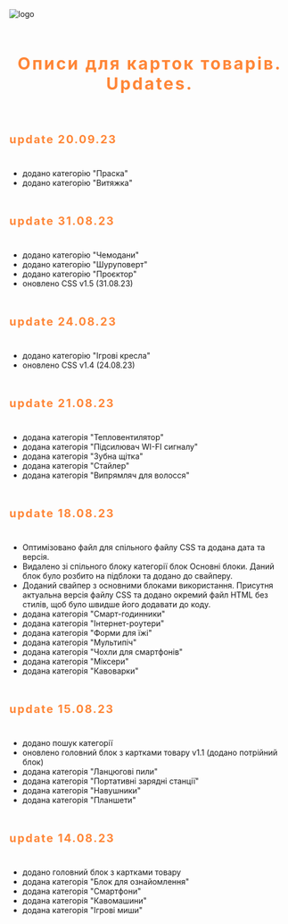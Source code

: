 <div>
<img src="https://www.ctrs.com.ua/images/logo.svg" alt='logo' />
<h3 align="center" style="padding: 20px 0; font-size: 30px; font-weight: 700; letter-spacing: 0.1em; color: #ff8637;">Описи для карток товарів. Updates.</h3>
    <p></p>
    <h3 align="left" style="padding: 20px 0; font-size: 20px; font-weight: 700; letter-spacing: 0.1em; color: #ff8637;">update 20.09.23</h3>
  <ul>
      <li>
      додано категорію "Праска"
    </li>
    <li>
      додано категорію "Витяжка"
    </li>
      </ul>
   <p></p>
    <h3 align="left" style="padding: 20px 0; font-size: 20px; font-weight: 700; letter-spacing: 0.1em; color: #ff8637;">update 31.08.23</h3>
      <ul>
  <li>
      додано категорію "Чемодани"
    </li>
    <li>
      додано категорію "Шуруповерт"
    </li>
    <li>
      додано категорію "Проєктор"
    </li>
    <li>
      оновлено CSS v1.5 (31.08.23)
    </li>
  </ul>
  <p></p>
     <h3 align="left" style="padding: 20px 0; font-size: 20px; font-weight: 700; letter-spacing: 0.1em; color: #ff8637;">update 24.08.23</h3>
  <ul>
    <li>
      додано категорію "Ігрові кресла"
    </li>
    <li>
      оновлено CSS v1.4 (24.08.23)
    </li>
  </ul>
  <p></p>
   <h3 align="left" style="padding: 20px 0; font-size: 20px; font-weight: 700; letter-spacing: 0.1em; color: #ff8637;">update 21.08.23</h3>
  <ul>
    <li>
      додана категорія "Тепловентилятор"
    </li>
    <li>
      додана категорія "Підсилювач WI-FI сигналу"
    </li>
    <li>
      додана категорія "Зубна щітка"
    </li>
    <li>
      додана категорія "Стайлер"
    </li>
    <li>
      додана категорія "Випрямляч для волосся"
    </li>
  </ul>
  <p></p>
  <h3 align="left" style="padding: 20px 0; font-size: 20px; font-weight: 700; letter-spacing: 0.1em; color: #ff8637;">update 18.08.23</h3>
  <ul>
    <li>
      Оптимізовано файл для спільного файлу CSS та додана дата та версія.
    </li>
    <li>
      Видалено зі спільного блоку категорії блок Основні блоки. Даний блок було розбито на підблоки та додано до свайперу.
    </li>
    <li>
      Доданий свайпер з основними блоками використання. Присутня актуальна версія файлу CSS та додано окремий файл HTML без стилів, щоб було швидше його додавати до коду.
    </li>
    <li>
      додана категорія "Смарт-годинники"
    </li>
    <li>
      додана категорія "Інтернет-роутери"
    </li>
    <li>
      додана категорія "Форми для їжі"
    </li>
    <li>
      додана категорія "Мультипіч"
    </li>
    <li>
      додана категорія "Чохли для смартфонів"
    </li>
    <li>
      додана категорія "Міксери"
    </li>
    <li>
      додана категорія "Кавоварки"
    </li>
  </ul>
  <p></p>
  <h3 align="left" style="padding: 20px 0; font-size: 20px; font-weight: 700; letter-spacing: 0.1em; color: #ff8637;">update 15.08.23</h3>
  <ul>
    <li>
      додано пошук категорії
    </li>
    <li>
      оновлено головний блок з картками товару v1.1 (додано потрійний блок)
    </li>
    <li>
      додана категорія "Ланцюгові пили"
    </li>
    <li>
      додана категорія "Портативні зарядні станції"
    </li>
    <li>
      додана категорія "Навушники"
    </li>
    <li>
      додана категорія "Планшети"
    </li>
  </ul>
  <p></p>
  <h3 align="left" style="padding: 20px 0; font-size: 20px; font-weight: 700; letter-spacing: 0.1em; color: #ff8637;">update 14.08.23</h3>
  <ul>
    <li>
      додано головний блок з картками товару
    </li>
    <li>
      додана категорія "Блок для ознайомлення"
    </li>
    <li>
      додана категорія "Смартфони"
    </li>
    <li>
      додана категорія "Кавомашини"
    </li>
    <li>
      додана категорія "Ігрові миши"
    </li>
    </ul>
</div>
